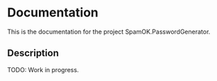 # Documentation
This is the documentation for the project SpamOK.PasswordGenerator.

## Description
TODO: Work in progress.